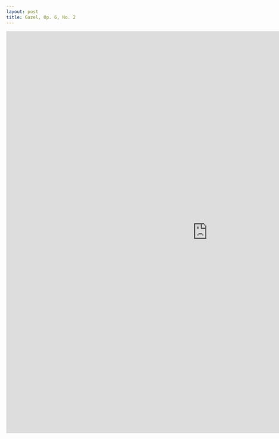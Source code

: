 ```yaml
---
layout: post
title: Gazel, Op. 6, No. 2
---
```



<embed src="https://oguzcanbek.github.io/notes/Op_6_Gazel_No_2.pdf" type="application/pdf" height="1080" width="1080" />

<!-- <embed src="https://oguzcanbek.github.io/notalar/2024_05_21-Op_13_No_2_Gazel.pdf" type="application/pdf" /> -->




